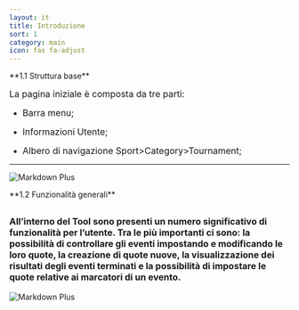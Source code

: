 ```yaml
---
layout: it
title: Introduzione
sort: 1
category: main
icon: fas fa-adjust
---
```

<p class="message">
    
</p>
**1.1 Struttura base**

<font size="3">La pagina iniziale è composta da tre parti:</font>

- <font size="3">Barra menu;</font>

- <font size="3">Informazioni Utente;</font>

- <font size="3">Albero di navigazione Sport>Category>Tournament;</font>
---
![Markdown Plus]({{site.baseurl}}/public/images/gestione-quote/Home_Tool.png)

<p class="message">
  
</p>
  **1.2  Funzionalità generali**

<font size="3">All’interno del Tool sono presenti un numero significativo di funzionalità per l’utente. Tra le più importanti ci sono: la possibilità di controllare gli eventi impostando e modificando le loro quote, la creazione di quote nuove, la visualizzazione dei risultati degli eventi terminati e la possibilità di impostare le quote relative ai marcatori di un evento.</font>
---
![Markdown Plus](http://10.10.3.166/images/d/d9/Oam-tool-events.png)





